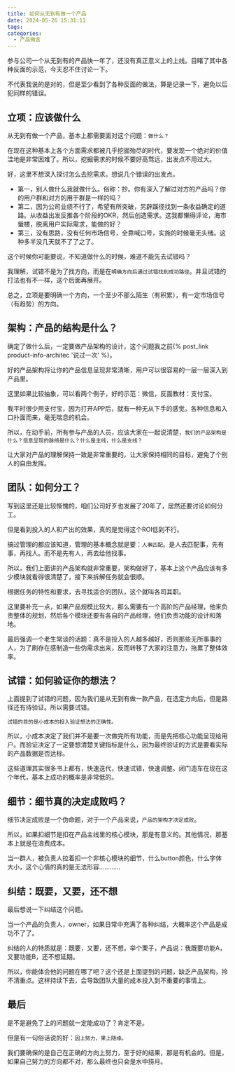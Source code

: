 ```yaml
---
title: 如何从无到有做一个产品
date: 2024-05-26 15:31:11
tags:
categories:
  - 产品微言
---
```


参与公司一个从无到有的产品快一年了，还没有真正意义上的上线。目睹了其中各种反面的示范，今天忍不住讨论一下。

不代表我说的是对的，但是至少看到了各种反面的做法，算是记录一下，避免以后犯同样的错误。

<!--more-->

## 立项：应该做什么

从无到有做一个产品，基本上都需要面对这个问题：`做什么？`

在现在这种基本上各个方面需求都被几乎挖掘殆尽的时代，要发现一个绝对的价值洼地是非常困难了。所以，挖掘需求的时候不要好高骛远，出发点不用过大。

好，这里不想深入探讨怎么去挖需求。想说几个错误的出发点。

- 第一，别人做什么我就做什么。俗称：抄。你有深入了解过对方的产品吗？你的用户群和对方的用于群是一样的吗？
- 第二，因为公司业绩不行了，希望有所突破，另辟蹊径找到一条收益确定的道路。从收益出发反推各个阶段的OKR，然后创造需求。这我都懒得评论，海市蜃楼，脱离用户实际需求，能做的好？
- 第三，没有思路，没有任何市场信号，全靠喊口号，实施的时候毫无头绪。这种多半没几天就不了了之了。

这个时候你可能要说，不知道做什么的时候，难道不能先去试错吗？

我理解，试错不是为了找方向，而是在`明确方向后通过试错找到成功路径`。并且试错的打法也有不一样，这个后面再展开。

总之，立项是要明确一个方向，一个至少不那么陌生（有积累），有一定市场信号（有趋势）的方向。


## 架构：产品的结构是什么？

确定了做什么后，一定要做产品架构的设计，这个问题我之前{% post_link product-info-architec '说过一次' %}。

好的产品架构将让你的产品信息呈现非常清晰，用户可以很容易的一层一层深入到产品里。

这里如果比较抽象，可以看两个例子，好的示范：微信，反面教材：支付宝。

我平时很少用支付宝，因为打开APP后，就有一种无从下手的感觉。各种信息和入口扑面而来，毫无喘息的机会。

所以，在动手前，所有参与产品的人员，应该大家在一起说清楚，`我们的产品架构是什么？信息呈现的脉络是什么？什么是主线，什么是支线？`

让大家对产品的理解保持一致是非常重要的，让大家保持相同的目标，避免了个别人的自由发挥。


## 团队：如何分工？

写到这里还是比较惭愧的，咱们公司好歹也发展了20年了，居然还要讨论如何分工。

但是看到投入的人和产出的效果，真的是觉得这个ROI低到不行。

搞过管理的都应该知道，管理的基本概念就是要：`人事匹配`。是人去匹配事，先有事，再找人。而不是先有人，再去给他找事。

所以，我们上面讲的产品架构就非常重要，架构做好了，基本上这个产品应该有多少模块就看得很清楚了，接下来拆解任务就会很顺。

根据任务的特性和要求，去寻找适合的团队，这个就叫各司其职。

这里要补充一点，如果产品规模比较大，那么需要有一个高阶的产品经理，他来负责整体的规划，然后各个模块还要有各自的产品经理，他们负责功能的设计和落地。

最后强调一个老生常谈的话题：真不是投入的人越多越好，否则那些无所事事的人，为了刷存在感制造一些伪需求出来，反而转移了大家的注意力，拖累了整体效率。


## 试错：如何验证你的想法？

上面提到了试错的问题，因为我们是从无到有做一款产品，在选定方向后，但是路径还有待验证。所以需要试错。

`试错的目的是小成本的投入验证想法的正确性。`

所以，小成本决定了我们并不是要一次做完所有功能，而是先把核心功能呈现给用户。而验证决定了一定要想清楚关键指标是什么，因为最终验证的方式是要看实际的产品数据是否达标。

这些道理其实很多书上都有，快速迭代，快速试错，快速调整。闭门造车在现在这个年代，基本上成功的概率是非常低的。


## 细节：细节真的决定成败吗？

细节决定成败是一个伪命题，对于一个产品来说，`产品的架构才决定成败`。

所以，如果扣细节是扣在产品主线里的核心模块，那是有意义的。其他情况，那基本上就是在浪费成本。

当一群人，被负责人拉着扣一个非核心模块的细节，什么button颜色，什么字体大小，这个心情的真的是无法形容…………


## 纠结：既要，又要，还不想

最后想说一下纠结这个问题。

当一个产品的负责人，owner，如果日常中充满了各种纠结，大概率这个产品是成功不了了。

纠结的人的特质就是：既要，又要，还不想。举个栗子，产品说：我既要功能A，又要功能B，还不想延期。

所以，你能体会他的问题在哪了吧？这个还是上面提到的问题，缺乏产品架构，拎不清重点。这样持续下去，会导致团队大量的成本投入到不重要的事情上。

## 最后

是不是避免了上的问题就一定能成功了？肯定不是。

但是有一句俗话说的好：`因上努力，果上随缘。`

我们要确保的是自己在正确的方向上努力，至于好的结果，那是有机会的。但是，如果自己努力的方向都不对，那么最终也只会是水中捞月。